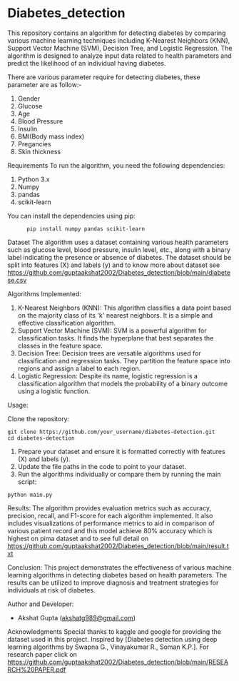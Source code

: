 # Diabetes_detection
This repository contains an algorithm for detecting diabetes by comparing various machine learning techniques including K-Nearest Neighbors (KNN), Support Vector Machine (SVM), Decision Tree, and Logistic Regression. The algorithm is designed to analyze input data related to health parameters and predict the likelihood of an individual having diabetes.

There are various parameter require for detecting diabetes, these parameter are as follow:-
     
  1. Gender
  2. Glucose
  3. Age
  4. Blood Pressure
  5. Insulin
  6. BMI(Body mass index)
  7. Pregancies
  8. Skin thickness
     
Requirements
To run the algorithm, you need the following dependencies:

  1. Python 3.x
  2. Numpy
  3. pandas
  4. scikit-learn


You can install the dependencies using pip:

          pip install numpy pandas scikit-learn

Dataset
The algorithm uses a dataset containing various health parameters such as glucose level, blood pressure, insulin level, etc., along with a binary label indicating the presence or absence of diabetes. The dataset should be split into features (X) and labels (y) and to know more about dataset see https://github.com/guptaakshat2002/Diabetes_detection/blob/main/diabetese.csv

Algorithms Implemented: 

  1. K-Nearest Neighbors (KNN): This algorithm classifies a data point based on the majority class of its 'k' nearest neighbors. It is a simple and effective classification algorithm.
  2. Support Vector Machine (SVM): SVM is a powerful algorithm for classification tasks. It finds the hyperplane that best separates the classes in the feature space.
  3. Decision Tree: Decision trees are versatile algorithms used for classification and regression tasks. They partition the feature space into regions and assign a label to each region.
  4. Logistic Regression: Despite its name, logistic regression is a classification algorithm that models the probability of a binary outcome using a logistic function.

Usage:

Clone the repository:
                        
    git clone https://github.com/your_username/diabetes-detection.git
    cd diabetes-detection
  1. Prepare your dataset and ensure it is formatted correctly with features (X) and labels (y).
  2. Update the file paths in the code to point to your dataset.
  3. Run the algorithms individually or compare them by running the main script:

    python main.py

Results: 
The algorithm provides evaluation metrics such as accuracy, precision, recall, and F1-score for each algorithm implemented. It also includes visualizations of performance metrics to aid in comparison of various patient record and this model achieve 80% accuracy which is highest on pima dataset and to see full detail on https://github.com/guptaakshat2002/Diabetes_detection/blob/main/result.txt

Conclusion:
This project demonstrates the effectiveness of various machine learning algorithms in detecting diabetes based on health parameters. The results can be utilized to improve diagnosis and treatment strategies for individuals at risk of diabetes.

Author and Developer: 
  * Akshat Gupta (akshatg989@gmail.com)
   
Acknowledgments
Special thanks to kaggle and google for providing the dataset used in this project.
Inspired by [Diabetes detection using deep learning algorithms by Swapna G., Vinayakumar R., Soman K.P.].
For research paper click on https://github.com/guptaakshat2002/Diabetes_detection/blob/main/RESEARCH%20PAPER.pdf
